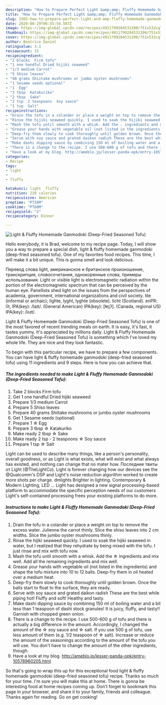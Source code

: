 ```yaml
---
description: "How to Prepare Perfect Light &amp;amp; Fluffy Homemade Ganmodoki (Deep-Fried Seasoned Tofu)"
title: "How to Prepare Perfect Light &amp;amp; Fluffy Homemade Ganmodoki (Deep-Fried Seasoned Tofu)"
slug: 1565-how-to-prepare-perfect-light-and-amp-fluffy-homemade-ganmodoki-deep-fried-seasoned-tofu
date: 2020-08-29T06:55:54.587Z
image: https://img-global.cpcdn.com/recipes/4911799284531200/751x532cq70/light-fluffy-homemade-ganmodoki-deep-fried-seasoned-tofu-recipe-main-photo.jpg
thumbnail: https://img-global.cpcdn.com/recipes/4911799284531200/751x532cq70/light-fluffy-homemade-ganmodoki-deep-fried-seasoned-tofu-recipe-main-photo.jpg
cover: https://img-global.cpcdn.com/recipes/4911799284531200/751x532cq70/light-fluffy-homemade-ganmodoki-deep-fried-seasoned-tofu-recipe-main-photo.jpg
author: Beatrice Daniel
ratingvalue: 3.1
reviewcount: 15
recipeingredient:
- "2 blocks  Firm tofu"
- "1 one handful Dried hijiki seaweed"
- "1/3 medium Carrot"
- "5 Shiso leaves"
- "40 grams Shiitake mushrooms or jumbo oyster mushrooms"
- "1 Sesame seeds optional"
- "1  Egg"
- "3 tbsp  Katakuriko"
- "2 tbsp  Sake"
- "2 tsp  2 teaspoons  Soy sauce"
- "1 tsp  Salt"
recipeinstructions:
- "Drain the tofu in a colander or place a weight on top to remove the excess water. Julienne the carrot thinly. Slice the shiso leaves into 2 cm widths. Slice the jumbo oyster mushrooms thinly."
- "Rinse the hijiki seaweed quickly. I used to soak the hijiki seaweed in water, but I realized that they rehydrate by being mixed with the tofu. I just rinse and mix with tofu now."
- "Mash the tofu until smooth with a whisk. Add the ☆ ingredients and mix well. Add all the remaining ingredients and mix well."
- "Grease your hands with vegetable oil (not listed in the ingredients) and shape the tofu mixture into 10 to 12 balls. Deep-fry them in oil heated over a medium heat."
- "Deep-fry them slowly to cook thoroughly until golden brown. Once the balls start to float to the surface, they are ready."
- "Serve with soy sauce and grated daikon radish These are the best while piping hot! Fluffy and soft! Healthy and tasty."
- "Make dashi dipping sauce by combining 150 ml of boiling water and a bit less than 1 teaspoon of dashi stock granules! It is juicy, fluffy, and tasty!! Garnish with chopped green onion."
- "There is a change to the recipe. I use 500-600 g of tofu and there is actually a big difference in the amount. Accordingly, I changed the amount of the ☆ soy sauce and ☆ salt. If you use 500 g of tofu, use less amount of them (e.g. 1/2 teaspoon of ☆ salt). Increase or reduce the amount of the seasonings according to the amount of the tofu you will use. You don&#39;t have to change the amount of the other ingredients, though."
- "Have a look at my blog. http://ameblo.jp/lesser-panda-opk/entry-10578960205.html"
categories:
- Recipe
tags:
- light
- 
- fluffy

katakunci: light  fluffy 
nutrition: 239 calories
recipecuisine: American
preptime: "PT26M"
cooktime: "PT60M"
recipeyield: "2"
recipecategory: Dinner

---
```



![Light &amp; Fluffy Homemade Ganmodoki (Deep-Fried Seasoned Tofu)](https://img-global.cpcdn.com/recipes/4911799284531200/751x532cq70/light-fluffy-homemade-ganmodoki-deep-fried-seasoned-tofu-recipe-main-photo.jpg)

Hello everybody, it is Brad, welcome to my recipe page. Today, I will show you a way to prepare a special dish, light &amp; fluffy homemade ganmodoki (deep-fried seasoned tofu). One of my favorites food recipes. This time, I will make it a bit unique. This is gonna smell and look delicious.

Перевод слова light, американское и британское произношение, транскрипция, словосочетания, однокоренные слова, примеры использования. Light or visible light is electromagnetic radiation within the portion of the electromagnetic spectrum that can be perceived by the human eye. Panellists shed light on the issues from the perspectives of academia, government, international organizations and civil society. lite (informal or archaic); lighte, lyght, lyghte (obsolete). licht (Scotland). enPR: līt, IPA(key): /laɪt/. (General American) IPA(key): [ɫɐɪ̯ʔ]. (Canada, regional US) IPA(key): /lʌɪt/.

Light &amp; Fluffy Homemade Ganmodoki (Deep-Fried Seasoned Tofu) is one of the most favored of recent trending meals on earth. It is easy, it's fast, it tastes yummy. It's appreciated by millions daily. Light &amp; Fluffy Homemade Ganmodoki (Deep-Fried Seasoned Tofu) is something which I've loved my whole life. They are nice and they look fantastic.


To begin with this particular recipe, we have to prepare a few components. You can have light &amp; fluffy homemade ganmodoki (deep-fried seasoned tofu) using 11 ingredients and 9 steps. Here is how you can achieve that.

<!--inarticleads1-->

##### The ingredients needed to make Light &amp; Fluffy Homemade Ganmodoki (Deep-Fried Seasoned Tofu):

1. Take 2 blocks  Firm tofu
1. Get 1 one handful Dried hijiki seaweed
1. Prepare 1/3 medium Carrot
1. Prepare 5 Shiso leaves
1. Prepare 40 grams Shiitake mushrooms or jumbo oyster mushrooms
1. Get 1 Sesame seeds (optional)
1. Prepare 1 ☆ Egg
1. Prepare 3 tbsp ☆ Katakuriko
1. Make ready 2 tbsp ☆ Sake
1. Make ready 2 tsp - 2 teaspoons ☆ Soy sauce
1. Prepare 1 tsp ☆ Salt


Light can be used to describe many things, like a person&#39;s personality, overall goodness, or as Light is what exists, what will exist and what always has existed, and nothing can change that no mater how. Последние твиты от Light (@TheLightCo). Light is forever changing how our devices see the @Qualcomm&#39;s DSP and Light&#39;s noise reduction algorithm worked to create more shots per charge. dmlights Brighter in lighting. Contemporary &amp; Modern Lighting, LED … Light has designed a new signal processing-based platform to accommodate the specific perception needs of our customers Light&#39;s self-contained processing frees your existing platforms to do more. 

<!--inarticleads2-->

##### Instructions to make Light &amp; Fluffy Homemade Ganmodoki (Deep-Fried Seasoned Tofu):

1. Drain the tofu in a colander or place a weight on top to remove the excess water. Julienne the carrot thinly. Slice the shiso leaves into 2 cm widths. Slice the jumbo oyster mushrooms thinly.
1. Rinse the hijiki seaweed quickly. I used to soak the hijiki seaweed in water, but I realized that they rehydrate by being mixed with the tofu. I just rinse and mix with tofu now.
1. Mash the tofu until smooth with a whisk. Add the ☆ ingredients and mix well. Add all the remaining ingredients and mix well.
1. Grease your hands with vegetable oil (not listed in the ingredients) and shape the tofu mixture into 10 to 12 balls. Deep-fry them in oil heated over a medium heat.
1. Deep-fry them slowly to cook thoroughly until golden brown. Once the balls start to float to the surface, they are ready.
1. Serve with soy sauce and grated daikon radish These are the best while piping hot! Fluffy and soft! Healthy and tasty.
1. Make dashi dipping sauce by combining 150 ml of boiling water and a bit less than 1 teaspoon of dashi stock granules! It is juicy, fluffy, and tasty!! Garnish with chopped green onion.
1. There is a change to the recipe. I use 500-600 g of tofu and there is actually a big difference in the amount. Accordingly, I changed the amount of the ☆ soy sauce and ☆ salt. If you use 500 g of tofu, use less amount of them (e.g. 1/2 teaspoon of ☆ salt). Increase or reduce the amount of the seasonings according to the amount of the tofu you will use. You don&#39;t have to change the amount of the other ingredients, though.
1. Have a look at my blog. http://ameblo.jp/lesser-panda-opk/entry-10578960205.html




So that's going to wrap this up for this exceptional food light &amp; fluffy homemade ganmodoki (deep-fried seasoned tofu) recipe. Thanks so much for your time. I'm sure you will make this at home. There is gonna be interesting food at home recipes coming up. Don't forget to bookmark this page in your browser, and share it to your family, friends and colleague. Thanks again for reading. Go on get cooking!
